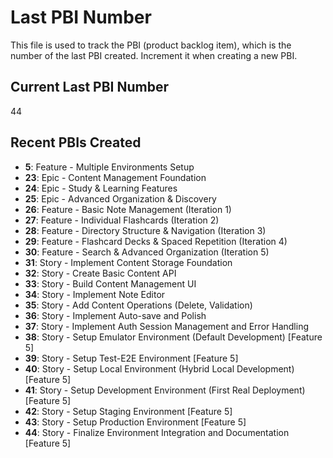 # Last PBI Number

This file is used to track the PBI (product backlog item), which is the number of the last PBI created. Increment it when creating a new PBI.

## Current Last PBI Number

44

## Recent PBIs Created

- **5**: Feature - Multiple Environments Setup
- **23**: Epic - Content Management Foundation
- **24**: Epic - Study & Learning Features
- **25**: Epic - Advanced Organization & Discovery
- **26**: Feature - Basic Note Management (Iteration 1)
- **27**: Feature - Individual Flashcards (Iteration 2)
- **28**: Feature - Directory Structure & Navigation (Iteration 3)
- **29**: Feature - Flashcard Decks & Spaced Repetition (Iteration 4)  
- **30**: Feature - Search & Advanced Organization (Iteration 5)
- **31**: Story - Implement Content Storage Foundation
- **32**: Story - Create Basic Content API
- **33**: Story - Build Content Management UI
- **34**: Story - Implement Note Editor
- **35**: Story - Add Content Operations (Delete, Validation)
- **36**: Story - Implement Auto-save and Polish
- **37**: Story - Implement Auth Session Management and Error Handling
- **38**: Story - Setup Emulator Environment (Default Development) [Feature 5]
- **39**: Story - Setup Test-E2E Environment [Feature 5]
- **40**: Story - Setup Local Environment (Hybrid Local Development) [Feature 5]
- **41**: Story - Setup Development Environment (First Real Deployment) [Feature 5]
- **42**: Story - Setup Staging Environment [Feature 5]
- **43**: Story - Setup Production Environment [Feature 5]
- **44**: Story - Finalize Environment Integration and Documentation [Feature 5]
